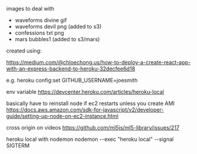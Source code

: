 images to deal with
* waveforms divine gif
* waveforms devil png (added to s3)
* confessions txt png
* mars bubbles1 (added to s3/mars)

created using:

https://medium.com/@chloechong.us/how-to-deploy-a-create-react-app-with-an-express-backend-to-heroku-32decfee6d18

e.g.
heroku config:set GITHUB_USERNAME=joesmith

env variable
https://devcenter.heroku.com/articles/heroku-local


basically have to reinstall node if ec2 restarts unless you create AMI
https://docs.aws.amazon.com/sdk-for-javascript/v2/developer-guide/setting-up-node-on-ec2-instance.html

cross origin on videos
https://github.com/ml5js/ml5-library/issues/217

heroku local with nodemon
nodemon --exec "heroku local" --signal SIGTERM
